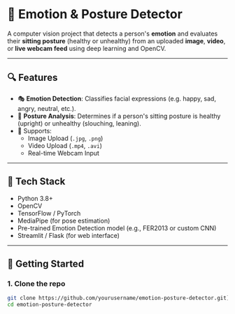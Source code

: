 # 🧠 Emotion & Posture Detector

A computer vision project that detects a person's **emotion** and evaluates their **sitting posture** (healthy or unhealthy) from an uploaded **image**, **video**, or **live webcam feed** using deep learning and OpenCV.

---

## 🔍 Features

- 🎭 **Emotion Detection**: Classifies facial expressions (e.g. happy, sad, angry, neutral, etc.).
- 💺 **Posture Analysis**: Determines if a person's sitting posture is healthy (upright) or unhealthy (slouching, leaning).
- 📸 Supports:
  - Image Upload (`.jpg`, `.png`)
  - Video Upload (`.mp4`, `.avi`)
  - Real-time Webcam Input

---

## 🧰 Tech Stack

- Python 3.8+
- OpenCV
- TensorFlow / PyTorch
- MediaPipe (for pose estimation)
- Pre-trained Emotion Detection model (e.g., FER2013 or custom CNN)
- Streamlit / Flask (for web interface)

---

## 🚀 Getting Started

### 1. Clone the repo

```bash
git clone https://github.com/yourusername/emotion-posture-detector.git](https://github.com/youssefelsheikh506/NTI-Final-Project)
cd emotion-posture-detector
